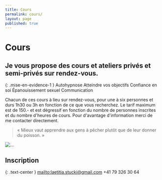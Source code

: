 ```yaml
---
title: Cours
permalink: cours/
layout: page
published: true
---
```



# Cours

## Je vous propose des cours et ateliers privés et semi-privés sur rendez-vous.

{: .mise-en-evidence-1 }
Autohypnose 
<i class="fa fa-envira" aria-hidden="true"></i> 
Atteindre vos objectifs 
<i class="fa fa-envira" aria-hidden="true"></i> 
Confiance en soi 
<i class="fa fa-envira" aria-hidden="true"></i> 
Épanouissement sexuel 
<i class="fa fa-envira" aria-hidden="true"></i> 
Communication


Chacun de ces cours à lieu sur rendez-vous, pour une à six personnes et durs 1h30 ou 3h en fonction de ce que vous recherchez. Le tarif maximum est de 150.- et est dégressif en fonction du nombre de personnes inscrites et du nombre d'heures de cours.
Pour d'avantage d'information merci de me contacter directement.



<!--
![...](../images/laetitia-stucki-cours.jpg)

## Je vous propose 3 types de cours d’autohypnose

<br/>

{: .mise-en-evidence-1 }
[**Les ateliers collectifs**](/atelier-collectifs/)<small class="brun"><br/>sur inscription</small>
[**Le cours *Autohypnose* de 3 heures**](/cours-de-3h-autohypnose/)<small class="brun"><br/>sur rendez-vous</small>
[**Le cours *Autohypnose, réalisez vos rêves et atteignez vos objectifs* sur 2 jours.**](/cours-de-2-jours-autohypnose/) <small class="brun"><br/>Prochaines dates<br/>les 26 et 27 mai 2018</small>

<br/>

<hr/>




## Pourquoi suivre un cours d’autohypnose ?

Vous avez tous en vous des capacités insoupçonnables, des ressources immenses dont vous ne connaissez pas toujours l’existence ! Grâce à l’autohypnose vous allez prendre conscience de toutes vos ressources, les mettre à la portée de vos mains et apprendre à les utiliser par vous-même pour améliorer votre santé physique et psychique, pour vous permettre d’atteindre vos objectifs, qu’ils concernent votre santé, vos comportements, votre développement personnel, vos objectifs de vie, la réalisation de vos rêves et de tout ce qui vous tien profondément à cœur dans la création de votre vie.

-->

> « Mieux vaut apprendre aux gens à pêcher plutôt que de leur donner du poisson. »




![...](../images/laetitia-stucki-hypnose-007.jpg)

## Inscription

{: .text-center }
<mailto:laetitia.stucki@gmail.com>
<i class="fa fa-mobile"></i> +41 79 326 30 64

